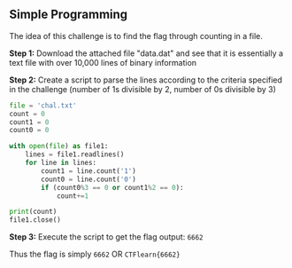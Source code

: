 ## Simple Programming

The idea of this challenge is to find the flag through counting in a file. 

**Step 1:**
Download the attached file "data.dat" and see that it is essentially a text file with over 10,000 lines of binary information

**Step 2:**
Create a script to parse the lines according to the criteria specified in the challenge (number of 1s divisible by 2, number of 0s divisible by 3)
```python
file = 'chal.txt'
count = 0
count1 = 0
count0 = 0

with open(file) as file1:
    lines = file1.readlines()
    for line in lines:
        count1 = line.count('1')
        count0 = line.count('0')
        if (count0%3 == 0 or count1%2 == 0):
            count+=1

print(count)
file1.close()
```

**Step 3:**
Execute the script to get the flag output: ``6662``

Thus the flag is simply ``6662`` OR ``CTFlearn{6662}``
